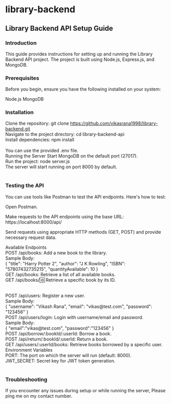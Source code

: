 # library-backend
<h2>Library Backend API Setup Guide</h2>
<h3>Introduction</h3>
This guide provides instructions for setting up and running the Library Backend API project. The project is built using Node.js, Express.js, and MongoDB.

<h3>Prerequisites</h3>
Before you begin, ensure you have the following installed on your system:

Node.js
MongoDB

<h3>Installation</h3>

Clone the repository:
git clone https://github.com/vikasrana1998/library-backend.git
<br>
Navigate to the project directory:
cd library-backend-api
<br>
Install dependencies:
npm install
<br><br>
You can use the provided .env file.
<br>
Running the Server
Start MongoDB on the default port (27017).
<br>
Run the project:
node server.js
<br>
The server will start running on port 8000 by default.
<br><br>
<h3>Testing the API</h3>
You can use tools like Postman to test the API endpoints. Here's how to test:

Open Postman.

Make requests to the API endpoints using the base URL: https://localhost:8000/api/<routeName>

Send requests using appropriate HTTP methods (GET, POST) and provide necessary request data.

Available Endpoints
<br>
POST /api/books: Add a new book to the library.<br>
Sample Body:<br>
{
  "title": "Harry Potter 2",
  "author": "J K Rowling",
  "ISBN": "57807432735215",
  "quantityAvailable": 10
}
<br>
GET /api/books: Retrieve a list of all available books.
<br>
GET /api/books/:id: Retrieve a specific book by its ID.

<br>
POST /api/users: Register a new user.<br>
Sample Body:<br>
{
    "username": "Vikash Rana",
    "email": "vikas@test.com",
    "password": "123456"
}
<br>
POST /api/users/login: Login with username/email and password.<br>
Sample Body:<br>
{
    "email":"vikas@test.com",
    "password":"123456"
}
<br>
POST /api/borrow/:bookId/:userId: Borrow a book.
<br>
POST /api/return/:bookId/:userId: Return a book.
<br>
GET /api/users/:userId/books: Retrieve books borrowed by a specific user.
<br>
Environment Variables<br>
PORT: The port on which the server will run (default: 8000).<br>
JWT_SECRET: Secret key for JWT token generation.
<br><br>
<h3>Troubleshooting</h3>
If you encounter any issues during setup or while running the server, Please ping me on my contact number.